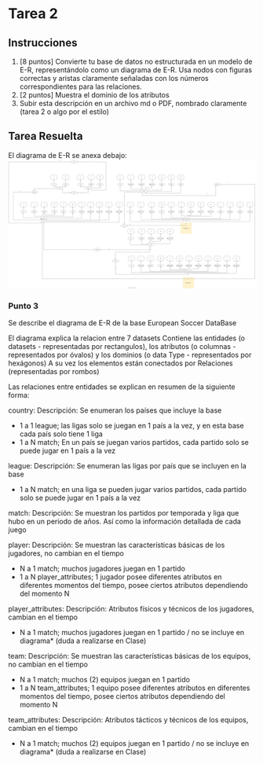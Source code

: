 # Tarea 2 
## Instrucciones 

1. [8 puntos] Convierte tu base de datos no estructurada en un modelo de E-R, representándolo como un diagrama de E-R. Usa nodos con figuras correctas y aristas claramente señaladas con los números correspondientes para las relaciones. 
2. [2 puntos] Muestra el dominio de los atributos 
3. Subir esta descripción en un archivo md o PDF, nombrado claramente (tarea 2 o algo por el estilo)

## Tarea Resuelta

El diagrama de E-R se anexa debajo:
![European Soccer DB - E-R](https://github.com/EmanuelNovelo/MCD---Bases-de-Datos-Relacionales-G002-/blob/main/Tarea%202%20-%20E-R_EuropeanSoccer-DB%20IMAGEN.svg)

### Punto 3

Se describe el diagrama de E-R de la base European Soccer DataBase

El diagrama explica la relacion entre 7 datasets
Contiene las entidades (o datasets - representadas por rectangulos), los atributos (o columnas -  representados por óvalos) y los dominios (o data Type - representados por hexágonos)
A su vez los elementos están conectados por Relaciones (representadas por rombos)

Las relaciones entre entidades se explican en resumen de la siguiente forma:

country:
Descripción: Se enumeran los países que incluye la base
- 1 a 1 league; las ligas solo se juegan en 1 país a la vez, y en esta base cada país solo tiene 1 liga
- 1 a N match; En un país se juegan varios partidos, cada partido solo se puede jugar en 1 país a la vez

league:
Descripción: Se enumeran las ligas por país que se incluyen en la base
- 1 a N match; en una liga se pueden jugar varios partidos, cada partido solo se puede jugar en 1 país a la vez

match:
Descripción: Se muestran los partidos por temporada y liga que hubo en un periodo de años. Así como la información detallada de cada juego

player:
Descripción: Se muestran las características básicas de los jugadores, no cambian en el tiempo
- N a 1 match; muchos jugadores juegan en 1 partido
- 1 a N player_attributes; 1 jugador posee diferentes atributos en diferentes momentos del tiempo, posee ciertos atributos dependiendo del momento N

player_attributes:
Descripción: Atributos físicos y técnicos de los jugadores, cambian en el tiempo
- N a 1 match; muchos jugadores juegan en 1 partido / no se incluye en diagrama* (duda a realizarse en Clase)

team:
Descripción: Se muestran las características básicas de los equipos, no cambian en el tiempo
- N a 1 match; muchos (2) equipos juegan en 1 partido
- 1 a N team_attributes; 1 equipo posee diferentes atributos en diferentes momentos del tiempo, posee ciertos atributos dependiendo del momento N

team_attributes:
Descripción: Atributos tácticos y técnicos de los equipos, cambian en el tiempo
- N a 1 match; muchos (2) equipos juegan en 1 partido / no se incluye en diagrama* (duda a realizarse en Clase)
